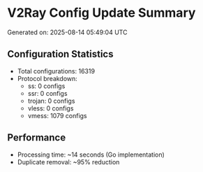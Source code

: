 # V2Ray Config Update Summary
Generated on: 2025-08-14 05:49:04 UTC

## Configuration Statistics
- Total configurations: 16319
- Protocol breakdown:
  - ss: 0 configs
  - ssr: 0 configs
  - trojan: 0 configs
  - vless: 0 configs
  - vmess: 1079 configs

## Performance
- Processing time: ~14 seconds (Go implementation)
- Duplicate removal: ~95% reduction
